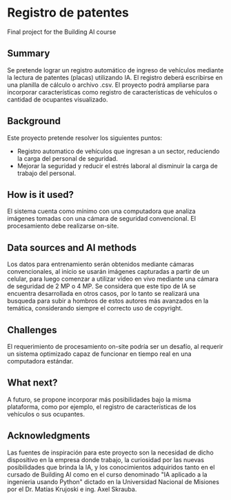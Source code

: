 # Registro de patentes

Final project for the Building AI course

## Summary

Se pretende lograr un registro automático de ingreso de vehículos mediante la lectura de patentes (placas) utilizando IA. El registro deberá escribirse en una planilla de cálculo o archivo .csv.
El proyecto podrá ampliarse para incorporar características como registro de características de vehículos o cantidad de ocupantes visualizado.


## Background

Este proyecto pretende resolver los siguientes puntos:
* Registro automatico de vehículos que ingresan a un sector, reduciendo la carga del personal de seguridad.
* Mejorar la seguridad y reducir el estrés laboral al disminuir la carga de trabajo del personal.

## How is it used?

El sistema cuenta como mínimo con una computadora que analiza imágenes tomadas con una cámara de seguridad convencional.
El procesamiento debe realizarse on-site.


## Data sources and AI methods

Los datos para entrenamiento serán obtenidos mediante cámaras convencionales, al inicio se usarán imágenes capturadas a partir de un celular, para luego comenzar a utilizar video en vivo mediante una cámara de seguridad de 2 MP o 4 MP.
Se considera que este tipo de IA se encuentra desarrollada en otros casos, por lo tanto se realizará una busqueda para subir a hombros de estos autores más avanzados en la temática, considerando siempre el correcto uso de copyright.


## Challenges

El requerimiento de procesamiento on-site podría ser un desafío, al requerir un sistema optimizado capaz de funcionar en tiempo real en una computadora estándar.

## What next?

A futuro, se propone incorporar más posibilidades bajo la misma plataforma, como por ejemplo, el registro de características de los vehículos o sus ocupantes.


## Acknowledgments

Las fuentes de inspiración para este proyecto son la necesidad de dicho dispositivo en la empresa donde trabajo, la curiosidad por las nuevas posibilidades que brinda la IA, y los conocimientos adquiridos tanto en el cursado de Building AI como en el curso denominado "IA aplicado a la ingenieria usando Python" dictado en la Universidad Nacional de Misiones por el Dr. Matías Krujoski e ing. Axel Skrauba.
